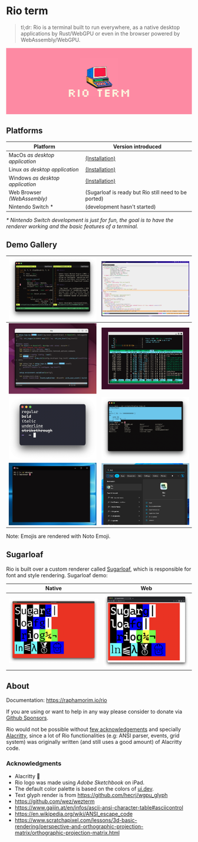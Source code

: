# Rio term

> tl;dr: Rio is a terminal built to run everywhere, as a native desktop applications by Rust/WebGPU or even in the browser powered by WebAssembly/WebGPU.

![Rio banner](docs/assets/banner.png)

## Platforms

| Platform | Version introduced |
| --- | --- |
| MacOs _as desktop application_ | [(Installation)](https://raphamorim.io/rio/install/#macos) |
| Linux _as desktop application_ | [(Installation)](https://raphamorim.io/rio/install/#linux) |
| Windows _as desktop application_ | [(Installation)](https://raphamorim.io/rio/install/#windows) |
| Web Browser _(WebAssembly)_ | (Sugarloaf is ready but Rio still need to be ported) |
| Nintendo Switch * | (development hasn't started) |

_* Nintendo Switch development is just for fun, the goal is to have  the renderer working and the basic features of a terminal._

## Demo Gallery

| ![Demo tmux](docs/assets/demos/demo-tmux.png) | <img src="docs/assets/demos/demo-emacs.png" alt="Demo emacs" width="500px"/> |
| ----------- | ----------- |
| ![Demo linux x11](docs/assets/demos/demo-x11.png) | ![Demo linux wayland](docs/assets/demos/demo-wayland.png) |
| ![Demo text styles](docs/assets/demos/demo-text-styles.png) | ![Demo selection](docs/assets/demos/demo-selection.png) |
| ![Demo Windows 10](docs/assets/demos/demo-windows-10.png) | ![Demo Windows 11](docs/assets/demos/demo-windows-11.png) |

Note: Emojis are rendered with Noto Emoji.

## Sugarloaf

Rio is built over a custom renderer called [Sugarloaf](https://crates.io/crates/sugarloaf), which is responsible for font and style rendering. Sugarloaf demo:

| Native | Web |
| ----------- | ----------- |
| ![Demo Sugarloaf native](sugarloaf/resources/demo-text-big.png) | ![Demo Sugarloaf wasm](sugarloaf/resources/demo-wasm.png) |

## About

Documentation: https://raphamorim.io/rio

If you are using or want to help in any way please consider to donate via [Github Sponsors](https://github.com/sponsors/raphamorim).

Rio would not be possible without [few acknowledgements](#acknowledgements) and specially [Alacritty](https://github.com/alacritty/alacritty/), since a lot of Rio functionalities (e.g: ANSI parser, events, grid system) was originally written (and still uses a good amount) of Alacritty code.

### Acknowledgments

- Alacritty 🥇
- Rio logo was made using _Adobe Sketchbook_ on iPad.
- The default color palette is based on the colors of [ui.dev](https://ui.dev/).
- Text glyph render is from https://github.com/hecrj/wgpu_glyph
- https://github.com/wez/wezterm
- https://www.gaijin.at/en/infos/ascii-ansi-character-table#asciicontrol
- https://en.wikipedia.org/wiki/ANSI_escape_code
- https://www.scratchapixel.com/lessons/3d-basic-rendering/perspective-and-orthographic-projection-matrix/orthographic-projection-matrix.html
